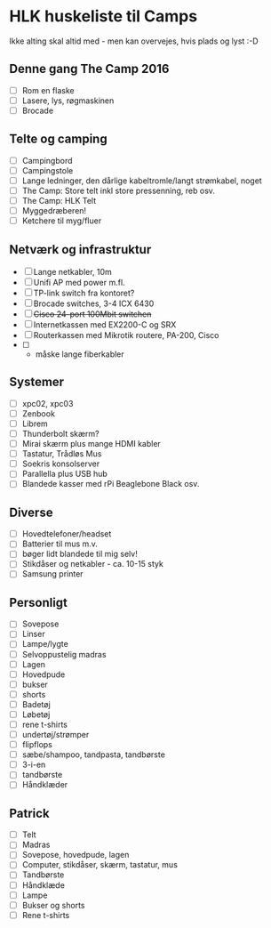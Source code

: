 # HLK huskeliste til Camps

Ikke alting skal altid med - men kan overvejes, hvis plads og lyst :-D

## Denne gang The Camp 2016
- [ ] Rom en flaske
- [ ] Lasere, lys, røgmaskinen
- [ ] Brocade

## Telte og camping
- [ ] Campingbord
- [ ] Campingstole
- [ ] Lange ledninger, den dårlige kabeltromle/langt strømkabel, noget
- [ ] The Camp: Store telt inkl store pressenning, reb osv.
- [ ] The Camp: HLK Telt
- [ ] Myggedræberen!
- [ ] Ketchere til myg/fluer

## Netværk og infrastruktur
- [ ] Lange netkabler, 10m
- [ ] Unifi AP med power m.fl.
- [ ] TP-link switch fra kontoret?
- [ ] Brocade switches, 3-4 ICX 6430
- [ ] ~~Cisco 24-port 100Mbit switchen~~
- [ ] Internetkassen med EX2200-C og SRX
- [ ] Routerkassen med Mikrotik routere, PA-200, Cisco
- [ ] - måske lange fiberkabler

## Systemer
- [ ] xpc02, xpc03
- [ ] Zenbook
- [ ] Librem
- [ ] Thunderbolt skærm?
- [ ] Mirai skærm plus mange HDMI kabler
- [ ] Tastatur, Trådløs Mus
- [ ] Soekris konsolserver
- [ ] Parallella plus USB hub
- [ ] Blandede kasser med rPi Beaglebone Black osv.

## Diverse
- [ ] Hovedtelefoner/headset
- [ ] Batterier til mus m.v.
- [ ] bøger lidt blandede til mig selv!
- [ ] Stikdåser og netkabler - ca. 10-15 styk
- [ ] Samsung printer

## Personligt
- [ ] Sovepose
- [ ] Linser
- [ ] Lampe/lygte
- [ ] Selvoppustelig madras
- [ ] Lagen
- [ ] Hovedpude
- [ ] bukser
- [ ] shorts
- [ ] Badetøj
- [ ] Løbetøj
- [ ] rene t-shirts
- [ ] undertøj/strømper
- [ ] flipflops
- [ ] sæbe/shampoo, tandpasta, tandbørste
- [ ] 3-i-en
- [ ] tandbørste
- [ ] Håndklæder

## Patrick
- [ ] Telt
- [ ] Madras
- [ ] Sovepose, hovedpude, lagen
- [ ] Computer, stikdåser, skærm, tastatur, mus
- [ ] Tandbørste
- [ ] Håndklæde
- [ ] Lampe
- [ ] Bukser og shorts
- [ ] Rene t-shirts
